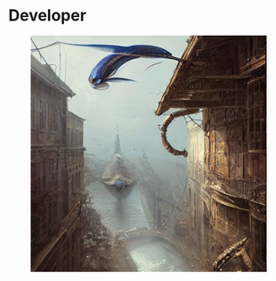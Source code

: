 # Developer

<figure><img src="../../.gitbook/assets/fcaef951-c353-48d5-afc4-587d51a220e2.jpeg" alt=""><figcaption></figcaption></figure>
